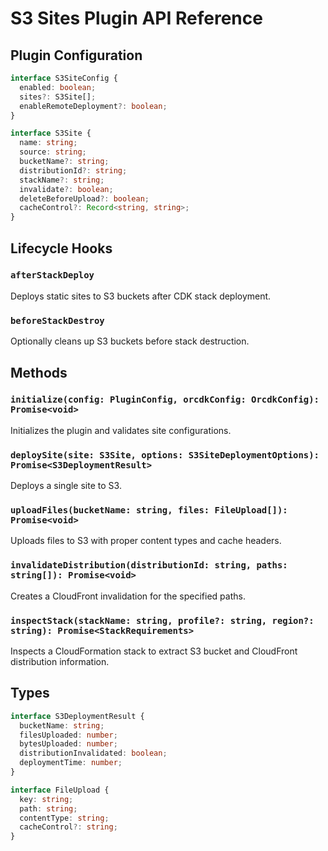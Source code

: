 # S3 Sites Plugin API Reference

## Plugin Configuration

```typescript
interface S3SiteConfig {
  enabled: boolean;
  sites?: S3Site[];
  enableRemoteDeployment?: boolean;
}

interface S3Site {
  name: string;
  source: string;
  bucketName?: string;
  distributionId?: string;
  stackName?: string;
  invalidate?: boolean;
  deleteBeforeUpload?: boolean;
  cacheControl?: Record<string, string>;
}
```

## Lifecycle Hooks

### `afterStackDeploy`
Deploys static sites to S3 buckets after CDK stack deployment.

### `beforeStackDestroy`
Optionally cleans up S3 buckets before stack destruction.

## Methods

### `initialize(config: PluginConfig, orcdkConfig: OrcdkConfig): Promise<void>`
Initializes the plugin and validates site configurations.

### `deploySite(site: S3Site, options: S3SiteDeploymentOptions): Promise<S3DeploymentResult>`
Deploys a single site to S3.

### `uploadFiles(bucketName: string, files: FileUpload[]): Promise<void>`
Uploads files to S3 with proper content types and cache headers.

### `invalidateDistribution(distributionId: string, paths: string[]): Promise<void>`
Creates a CloudFront invalidation for the specified paths.

### `inspectStack(stackName: string, profile?: string, region?: string): Promise<StackRequirements>`
Inspects a CloudFormation stack to extract S3 bucket and CloudFront distribution information.

## Types

```typescript
interface S3DeploymentResult {
  bucketName: string;
  filesUploaded: number;
  bytesUploaded: number;
  distributionInvalidated: boolean;
  deploymentTime: number;
}

interface FileUpload {
  key: string;
  path: string;
  contentType: string;
  cacheControl?: string;
}
```
